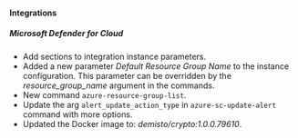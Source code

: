 
#### Integrations

##### Microsoft Defender for Cloud

- Add sections to integration instance parameters.
- Added a new parameter *Default Resource Group Name* to the instance configuration. This parameter can be overridden by the *resource_group_name* argument in the commands.
- New command `azure-resource-group-list`.
- Update the arg `alert_update_action_type` in `azure-sc-update-alert` command with more options.
- Updated the Docker image to: *demisto/crypto:1.0.0.79610*.
